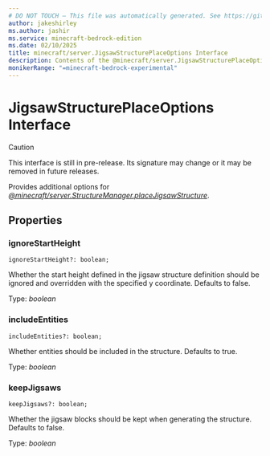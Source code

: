 ```yaml
---
# DO NOT TOUCH — This file was automatically generated. See https://github.com/mojang/minecraftapidocsgenerator to modify descriptions, examples, etc.
author: jakeshirley
ms.author: jashir
ms.service: minecraft-bedrock-edition
ms.date: 02/10/2025
title: minecraft/server.JigsawStructurePlaceOptions Interface
description: Contents of the @minecraft/server.JigsawStructurePlaceOptions class.
monikerRange: "=minecraft-bedrock-experimental"
---
```

# JigsawStructurePlaceOptions Interface

> [!CAUTION]
> This interface is still in pre-release.  Its signature may change or it may be removed in future releases.

Provides additional options for [*@minecraft/server.StructureManager.placeJigsawStructure*](../../../scriptapi/minecraft/server/StructureManager.md#placejigsawstructure).

## Properties

### **ignoreStartHeight**
`ignoreStartHeight?: boolean;`

Whether the start height defined in the jigsaw structure definition should be ignored and overridden with the specified y coordinate. Defaults to false.

Type: *boolean*

### **includeEntities**
`includeEntities?: boolean;`

Whether entities should be included in the structure. Defaults to true.

Type: *boolean*

### **keepJigsaws**
`keepJigsaws?: boolean;`

Whether the jigsaw blocks should be kept when generating the structure. Defaults to false.

Type: *boolean*
